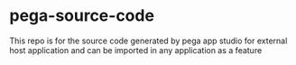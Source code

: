 # pega-source-code
This repo is for the source code generated by pega app studio for external host application and can be imported in any application as a feature
